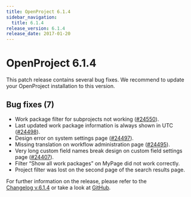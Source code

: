 ```yaml
---
title: OpenProject 6.1.4
sidebar_navigation:
  title: 6.1.4
release_version: 6.1.4
release_date: 2017-01-20
---
```



# OpenProject 6.1.4

This patch release contains several bug fixes. We recommend to update
your OpenProject installation to this
    version.

## Bug fixes (7)

  - Work package filter for subprojects not working
    ([#24550](https://community.openproject.org/wp/24550)).
  - Last updated work package information is always shown in UTC
    ([#24498](https://community.openproject.org/wp/24498)).
  - Design error on system settings page
    ([#24497](https://community.openproject.org/wp/24497)).
  - Missing translation on workflow administration page
    ([#24495](https://community.openproject.org/wp/24495)).
  - Very long custom field names break design on custom field settings
    page
    ([#24407](https://community.openproject.org/wp/24407)).
  - Filter “Show all work packages” on MyPage did not work
    correctly.
  - Project filter was lost on the second page of the search results page.

For further information on the release, please refer to the  
[Changelog v.6.1.4](https://community.openproject.org/versions/827) 
or take a look at
[GitHub](https://github.com/opf/openproject/tree/v6.1.4).


